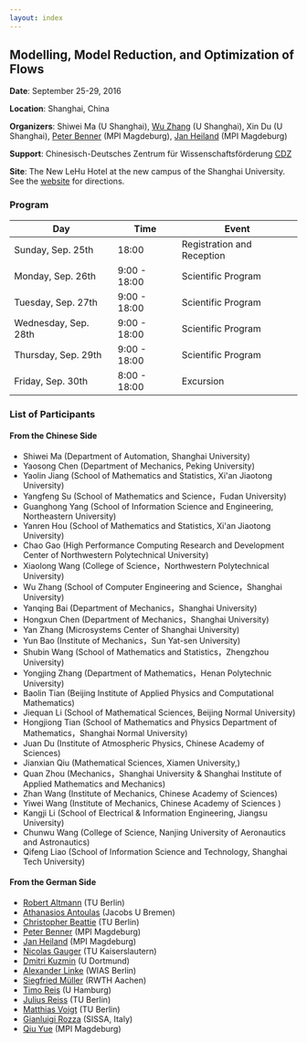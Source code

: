 ```yaml
---
layout: index
---
```


Modelling, Model Reduction, and Optimization of Flows
---

**Date**: September 25-29, 2016 

**Location**: Shanghai, China

**Organizers**: Shiwei Ma (U Shanghai), [Wu Zhang](http://www.hpcc.shu.edu.cn/Portals/283/people/zhangwu.html) (U Shanghai), Xin Du (U Shanghai), [Peter Benner](http://www.mpi-magdeburg.mpg.de/mitarbeiter/26532/15020) (MPI Magdeburg), [Jan Heiland](http://www.mpi-magdeburg.mpg.de/mitarbeiter/29457/834708) (MPI Magdeburg)

**Support**: Chinesisch-Deutsches Zentrum für Wissenschaftsförderung [CDZ](http://www.sinogermanscience.org.cn/de/index.html)

**Site**: The New LeHu Hotel at the new campus of the Shanghai University. See the [website](http://www.lhljt.shu.edu.cn/Default.aspx?tabid=31586) for directions.

### Program

| Day | Time | Event |
| ------- | ------ | ------- |
| Sunday, Sep. 25th | 18:00 | Registration and Reception |
| Monday, Sep. 26th | 9:00 - 18:00 | Scientific Program |
| Tuesday, Sep. 27th | 9:00 - 18:00 | Scientific Program |
| Wednesday, Sep. 28th | 9:00 - 18:00 | Scientific Program |
| Thursday, Sep. 29th | 9:00 - 18:00 | Scientific Program |
| Friday, Sep. 30th | 8:00 - 18:00 | Excursion |

### List of Participants

<h4> From the Chinese Side </h4>

 * Shiwei Ma (Department of Automation, Shanghai University)
 * Yaosong Chen (Department of Mechanics, Peking University)
 * Yaolin Jiang (School of Mathematics and Statistics, Xi'an Jiaotong University)
 * Yangfeng Su (School of Mathematics and Science，Fudan University)
 * Guanghong Yang (School of Information Science and Engineering, Northeastern University)
 * Yanren Hou (School of Mathematics and Statistics, Xi'an Jiaotong University)
 * Chao Gao (High Performance Computing Research and Development Center of Northwestern Polytechnical University)
 * Xiaolong Wang (College of Science，Northwestern Polytechnical University)
 * Wu Zhang (School of Computer Engineering and Science，Shanghai University)
 * Yanqing Bai (Department of Mechanics，Shanghai University)
 * Hongxun Chen (Department of Mechanics，Shanghai University)
 * Yan Zhang (Microsystems Center of Shanghai University)
 * Yun Bao (Institute of Mechanics，Sun Yat-sen University)
 * Shubin Wang (School of Mathematics and Statistics，Zhengzhou University)
 * Yongjing Zhang (Department of Mathematics，Henan Polytechnic University)
 * Baolin Tian (Beijing Institute of Applied Physics and Computational Mathematics)
 * Jiequan Li (School of Mathematical Sciences, Beijing Normal University)
 * Hongjiong Tian (School of Mathematics and Physics Department of Mathematics，Shanghai Normal University)
 * Juan Du (Institute of Atmospheric Physics, Chinese Academy of Sciences)
 * Jianxian Qiu (Mathematical Sciences, Xiamen University,)
 * Quan Zhou (Mechanics，Shanghai University & Shanghai Institute of Applied Mathematics and Mechanics)
 * Zhan Wang (Institute of Mechanics, Chinese Academy of Sciences)
 * Yiwei Wang (Institute of Mechanics, Chinese Academy of Sciences )
 * Kangji Li (School of Electrical & Information Engineering, Jiangsu University)
 * Chunwu Wang (College of Science, Nanjing University of Aeronautics and Astronautics)
 * Qifeng Liao (School of Information Science and Technology, Shanghai Tech University)

<h4> From the German Side </h4>

 * [Robert Altmann](https://www.math.tu-berlin.de/fachgebiete_ag_modnumdiff/fg_numerische_mathematik/v-menue/mitarbeiter/robert_altmann/home/) (TU Berlin)
 * [Athanasios Antoulas](https://www.jacobs-university.de/directory/aantoulas) (Jacobs U Bremen)
 * [Christopher Beattie](https://www.math.vt.edu/people/beattie/research/Research_Interests.html) (TU Berlin)
 * [Peter Benner](http://www.mpi-magdeburg.mpg.de/mitarbeiter/26532/15020) (MPI Magdeburg)
 * [Jan Heiland](http://www.mpi-magdeburg.mpg.de/mitarbeiter/29457/834708) (MPI Magdeburg)
 * [Nicolas Gauger](http://www.scicomp.uni-kl.de/team/gauger/) (TU Kaiserslautern)
 * [Dmitri Kuzmin](http://www.mathematik.uni-dortmund.de/de/personen/person/Dmitri+Kuzmin.html) (U Dortmund)
 * [Alexander Linke](http://www.wias-berlin.de/~linke/) (WIAS Berlin)
 * [Siegfried M&uuml;ller](https://www.igpm.rwth-aachen.de/personen/mueller) (RWTH Aachen)
 * [Timo Reis](http://www.math.uni-hamburg.de/home/reis/index.html.en) (U Hamburg)
 * [Julius Reiss](http://www.cfd.tu-berlin.de/~reiss/) (TU Berlin)
 * [Matthias Voigt](http://www.math.tu-berlin.de/fachgebiete_ag_modnumdiff/fg_numerische_mathematik/v_menue/mitarbeiter/matthias_voigt/home/) (TU Berlin)
 * [Gianluigi Rozza](http://www.math.sissa.it/users/gianluigi-rozza) (SISSA, Italy)
 * [Qiu Yue](http://www.mpi-magdeburg.mpg.de/employees/47281/823076) (MPI Magdeburg)

